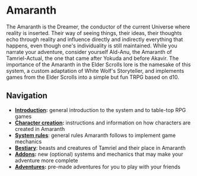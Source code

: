 # Amaranth
The Amaranth is the Dreamer, the conductor of the current Universe where reality is inserted. Their way of seeing things, their ideas, their thoughts echo through reality and influence directly and indirectly everything that happens, even though one's individuality is still maintained. While you narrate your adventure, consider yourself Ald-Anu, the Amaranth of Tamriel-Actual, the one that came after Yokuda and before Akavir. The importance of the Amaranth in the Elder Scrolls lore is the namesake of this system, a custom adaptation of White Wolf's Storyteller, and implements games from the Elder Scrolls into a simple but fun TRPG based on d10.

## Navigation
* **[Introduction]():** general introduction to the system and to table-top RPG games
* **[Character creation]():** instructions and information on how characters are created in Amaranth
* **[System rules]()**: general rules Amaranth follows to implement game mechanics
* **[Bestiary]()**: beasts and creatures of Tamriel and their place in Amaranth
* **[Addons]():** new (optional) systems and mechanics that may make your adventure more complete
* **[Adventures]():** pre-made adventures for you to play with your friends
